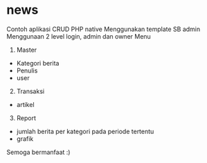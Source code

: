 # news
Contoh aplikasi CRUD PHP native
Menggunakan template SB admin
Menggunaan 2 level login, admin dan owner
Menu
1. Master
  - Kategori berita
  - Penulis
  - user
2. Transaksi
  - artikel
3. Report
  - jumlah berita per kategori pada periode tertentu
  - grafik

Semoga bermanfaat :)
